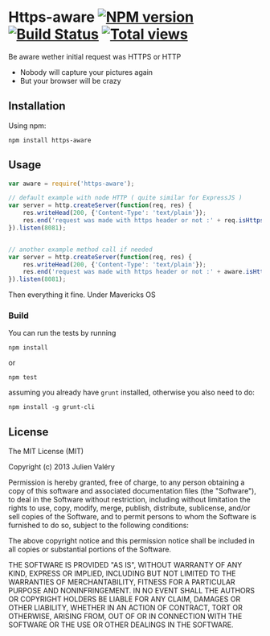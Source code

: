 Https-aware [![NPM version](https://badge.fury.io/js/https-aware.png)](http://badge.fury.io/js/https-aware) [![Build Status](https://travis-ci.org/darul75/https-aware.svg?branch=master)](https://travis-ci.org/darul75/https-aware) [![Total views](https://sourcegraph.com/api/repos/github.com/darul75/https-aware/counters/views.png)](https://sourcegraph.com/github.com/darul75/https-aware)
=====================

Be aware wether initial request was HTTPS or HTTP

* Nobody will capture your pictures again
* But your browser will be crazy

Installation
------------

Using npm:

```
npm install https-aware
```

Usage
-------------

```javascript
var aware = require('https-aware');

// default example with node HTTP ( quite similar for ExpressJS )
var server = http.createServer(function(req, res) {            
    res.writeHead(200, {'Content-Type': 'text/plain'});
    res.end('request was made with https header or not :' + req.isHttps());
}).listen(8081); 


// another example method call if needed
var server = http.createServer(function(req, res) {            
    res.writeHead(200, {'Content-Type': 'text/plain'});
    res.end('request was made with https header or not :' + aware.isHttps(req));
}).listen(8081); 
```

Then everything it fine. Under Mavericks OS

### Build

You can run the tests by running

```
npm install
```
or
```
npm test
```

assuming you already have `grunt` installed, otherwise you also need to do:

```
npm install -g grunt-cli
```

## License

The MIT License (MIT)

Copyright (c) 2013 Julien Valéry

Permission is hereby granted, free of charge, to any person obtaining a copy
of this software and associated documentation files (the "Software"), to deal
in the Software without restriction, including without limitation the rights
to use, copy, modify, merge, publish, distribute, sublicense, and/or sell
copies of the Software, and to permit persons to whom the Software is
furnished to do so, subject to the following conditions:

The above copyright notice and this permission notice shall be included in
all copies or substantial portions of the Software.

THE SOFTWARE IS PROVIDED "AS IS", WITHOUT WARRANTY OF ANY KIND, EXPRESS OR
IMPLIED, INCLUDING BUT NOT LIMITED TO THE WARRANTIES OF MERCHANTABILITY,
FITNESS FOR A PARTICULAR PURPOSE AND NONINFRINGEMENT. IN NO EVENT SHALL THE
AUTHORS OR COPYRIGHT HOLDERS BE LIABLE FOR ANY CLAIM, DAMAGES OR OTHER
LIABILITY, WHETHER IN AN ACTION OF CONTRACT, TORT OR OTHERWISE, ARISING FROM,
OUT OF OR IN CONNECTION WITH THE SOFTWARE OR THE USE OR OTHER DEALINGS IN
THE SOFTWARE.




